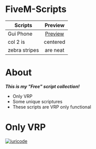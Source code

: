 # FiveM-Scripts
| Scripts        | Preview
| ------------- |:-------------:|
| Gui Phone      | [Preview](https://cdn.discordapp.com/attachments/756498361942671421/916021286520651807/unknown.png) |
| col 2 is      | centered      |
| zebra stripes | are neat      |

# About
***This is my "Free" script collection!***
- Only VRP
- Some unique scriptures
- These scripts are VRP only functional

# Only VRP
[![iuricode](https://github-readme-stats.vercel.app/api/top-langs/?username=DeXoHigh&hide=html&layout=compact=true&theme=radical)](https://github.com/DeXoHigh)
